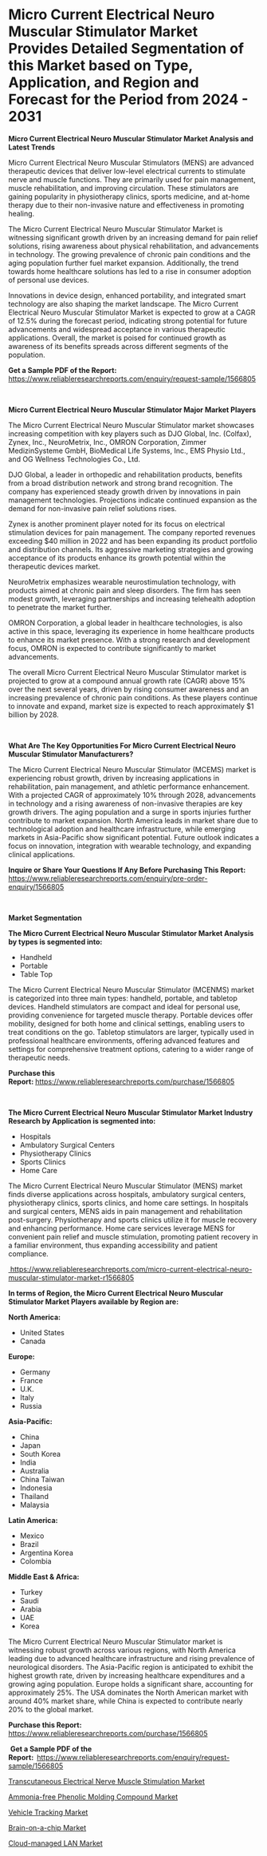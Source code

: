 <p><h1>Micro Current Electrical Neuro Muscular Stimulator Market Provides Detailed Segmentation of this Market based on Type, Application, and Region and Forecast for the Period from 2024 - 2031</h1></p><p><strong>Micro Current Electrical Neuro Muscular Stimulator Market Analysis and Latest Trends</strong></p>
<p><p>Micro Current Electrical Neuro Muscular Stimulators (MENS) are advanced therapeutic devices that deliver low-level electrical currents to stimulate nerve and muscle functions. They are primarily used for pain management, muscle rehabilitation, and improving circulation. These stimulators are gaining popularity in physiotherapy clinics, sports medicine, and at-home therapy due to their non-invasive nature and effectiveness in promoting healing.</p><p>The Micro Current Electrical Neuro Muscular Stimulator Market is witnessing significant growth driven by an increasing demand for pain relief solutions, rising awareness about physical rehabilitation, and advancements in technology. The growing prevalence of chronic pain conditions and the aging population further fuel market expansion. Additionally, the trend towards home healthcare solutions has led to a rise in consumer adoption of personal use devices.</p><p>Innovations in device design, enhanced portability, and integrated smart technology are also shaping the market landscape. The Micro Current Electrical Neuro Muscular Stimulator Market is expected to grow at a CAGR of 12.5% during the forecast period, indicating strong potential for future advancements and widespread acceptance in various therapeutic applications. Overall, the market is poised for continued growth as awareness of its benefits spreads across different segments of the population.</p></p>
<p><strong>Get a Sample PDF of the Report:&nbsp;</strong> <a href="https://www.reliableresearchreports.com/enquiry/request-sample/1566805">https://www.reliableresearchreports.com/enquiry/request-sample/1566805</a></p>
<p>&nbsp;</p>
<p><strong>Micro Current Electrical Neuro Muscular Stimulator Major Market Players</strong></p>
<p><p>The Micro Current Electrical Neuro Muscular Stimulator market showcases increasing competition with key players such as DJO Global, Inc. (Colfax), Zynex, Inc., NeuroMetrix, Inc., OMRON Corporation, Zimmer MedizinSysteme GmbH, BioMedical Life Systems, Inc., EMS Physio Ltd., and OG Wellness Technologies Co., Ltd. </p><p>DJO Global, a leader in orthopedic and rehabilitation products, benefits from a broad distribution network and strong brand recognition. The company has experienced steady growth driven by innovations in pain management technologies. Projections indicate continued expansion as the demand for non-invasive pain relief solutions rises.</p><p>Zynex is another prominent player noted for its focus on electrical stimulation devices for pain management. The company reported revenues exceeding $40 million in 2022 and has been expanding its product portfolio and distribution channels. Its aggressive marketing strategies and growing acceptance of its products enhance its growth potential within the therapeutic devices market.</p><p>NeuroMetrix emphasizes wearable neurostimulation technology, with products aimed at chronic pain and sleep disorders. The firm has seen modest growth, leveraging partnerships and increasing telehealth adoption to penetrate the market further.</p><p>OMRON Corporation, a global leader in healthcare technologies, is also active in this space, leveraging its experience in home healthcare products to enhance its market presence. With a strong research and development focus, OMRON is expected to contribute significantly to market advancements.</p><p>The overall Micro Current Electrical Neuro Muscular Stimulator market is projected to grow at a compound annual growth rate (CAGR) above 15% over the next several years, driven by rising consumer awareness and an increasing prevalence of chronic pain conditions. As these players continue to innovate and expand, market size is expected to reach approximately $1 billion by 2028.</p></p>
<p>&nbsp;</p>
<p><strong>What Are The Key Opportunities For Micro Current Electrical Neuro Muscular Stimulator Manufacturers?</strong></p>
<p><p>The Micro Current Electrical Neuro Muscular Stimulator (MCEMS) market is experiencing robust growth, driven by increasing applications in rehabilitation, pain management, and athletic performance enhancement. With a projected CAGR of approximately 10% through 2028, advancements in technology and a rising awareness of non-invasive therapies are key growth drivers. The aging population and a surge in sports injuries further contribute to market expansion. North America leads in market share due to technological adoption and healthcare infrastructure, while emerging markets in Asia-Pacific show significant potential. Future outlook indicates a focus on innovation, integration with wearable technology, and expanding clinical applications.</p></p>
<p><strong>Inquire or Share Your Questions If Any Before Purchasing This Report:</strong> <a href="https://www.reliableresearchreports.com/enquiry/pre-order-enquiry/1566805">https://www.reliableresearchreports.com/enquiry/pre-order-enquiry/1566805</a></p>
<p>&nbsp;</p>
<p><strong>Market Segmentation</strong></p>
<p><strong>The Micro Current Electrical Neuro Muscular Stimulator Market Analysis by types is segmented into:</strong></p>
<p><ul><li>Handheld</li><li>Portable</li><li>Table Top</li></ul></p>
<p><p>The Micro Current Electrical Neuro Muscular Stimulator (MCENMS) market is categorized into three main types: handheld, portable, and tabletop devices. Handheld stimulators are compact and ideal for personal use, providing convenience for targeted muscle therapy. Portable devices offer mobility, designed for both home and clinical settings, enabling users to treat conditions on the go. Tabletop stimulators are larger, typically used in professional healthcare environments, offering advanced features and settings for comprehensive treatment options, catering to a wider range of therapeutic needs.</p></p>
<p><strong>Purchase this Report:&nbsp;</strong><a href="https://www.reliableresearchreports.com/purchase/1566805">https://www.reliableresearchreports.com/purchase/1566805</a></p>
<p>&nbsp;</p>
<p><strong>The Micro Current Electrical Neuro Muscular Stimulator Market Industry Research by Application is segmented into:</strong></p>
<p><ul><li>Hospitals</li><li>Ambulatory Surgical Centers</li><li>Physiotherapy Clinics</li><li>Sports Clinics</li><li>Home Care</li></ul></p>
<p><p>The Micro Current Electrical Neuro Muscular Stimulator (MENS) market finds diverse applications across hospitals, ambulatory surgical centers, physiotherapy clinics, sports clinics, and home care settings. In hospitals and surgical centers, MENS aids in pain management and rehabilitation post-surgery. Physiotherapy and sports clinics utilize it for muscle recovery and enhancing performance. Home care services leverage MENS for convenient pain relief and muscle stimulation, promoting patient recovery in a familiar environment, thus expanding accessibility and patient compliance.</p></p>
<p><a href="https://www.reliableresearchreports.com/micro-current-electrical-neuro-muscular-stimulator-market-r1566805">&nbsp;https://www.reliableresearchreports.com/micro-current-electrical-neuro-muscular-stimulator-market-r1566805</a></p>
<p><strong>In terms of Region, the Micro Current Electrical Neuro Muscular Stimulator Market Players available by Region are:</strong></p>
<p>
    <p> <strong> North America: </strong>
        <ul>
            <li>United States</li>
            <li>Canada</li>
        </ul>
        </p> 
    <p> <strong> Europe: </strong>
        <ul>
            <li>Germany</li>
            <li>France</li>
            <li>U.K.</li>
            <li>Italy</li>
            <li>Russia</li>
        </ul>
        </p> 
    <p> <strong> Asia-Pacific: </strong>
        <ul>
            <li>China</li>
            <li>Japan</li>
            <li>South Korea</li>
            <li>India</li>
            <li>Australia</li>
            <li>China Taiwan</li>
            <li>Indonesia</li>
            <li>Thailand</li>
            <li>Malaysia</li>
        </ul>
        </p> 
    <p> <strong> Latin America: </strong>
        <ul>
            <li>Mexico</li>
            <li>Brazil</li>
            <li>Argentina Korea</li>
            <li>Colombia</li>
        </ul>
        </p> 
    <p> <strong> Middle East & Africa: </strong>
        <ul>
            <li>Turkey</li>
            <li>Saudi</li>
            <li>Arabia</li>
            <li>UAE</li>
            <li>Korea</li>
        </ul>
    </p>
    </p>
<p><p>The Micro Current Electrical Neuro Muscular Stimulator market is witnessing robust growth across various regions, with North America leading due to advanced healthcare infrastructure and rising prevalence of neurological disorders. The Asia-Pacific region is anticipated to exhibit the highest growth rate, driven by increasing healthcare expenditures and a growing aging population. Europe holds a significant share, accounting for approximately 25%. The USA dominates the North American market with around 40% market share, while China is expected to contribute nearly 20% to the global market.</p></p>
<p><strong>Purchase this Report: </strong><a href="https://www.reliableresearchreports.com/purchase/1566805">https://www.reliableresearchreports.com/purchase/1566805</a></p>
<p>&nbsp;<strong>Get a Sample PDF of the Report:&nbsp;&nbsp;</strong><a href="https://www.reliableresearchreports.com/enquiry/request-sample/1566805">https://www.reliableresearchreports.com/enquiry/request-sample/1566805</a></p>
<p><strong></strong></p>
<p><p><a href="https://github.com/MonroeBullock54/Market-Research-Report-List-1/blob/main/transcutaneous-electrical-nerve-muscle-stimulation-market.md">Transcutaneous Electrical Nerve Muscle Stimulation Market</a></p><p><a href="https://issuu.com/reportprime-2/docs/ammonia-free-phenolic-molding-compo_9360b265e65c45">Ammonia-free Phenolic Molding Compound Market</a></p><p><a href="https://www.linkedin.com/pulse/vehicle-tracking-market-share-new-trends-analysis-its-type-application-ibp9e">Vehicle Tracking Market</a></p><p><a href="https://medium.com/@akujaya575/brain-on-a-chip-market-a-global-and-regional-analysis-focus-on-region-country-level-analysis-32aab74f7685">Brain-on-a-chip Market</a></p><p><a href="https://medium.com/@akujaya575/cloud-managed-lan-market-size-share-competitive-landscape-and-trend-analysis-report-by-type-by-6004ec9f2069?postPublishedType=repub">Cloud-managed LAN Market</a></p></p>